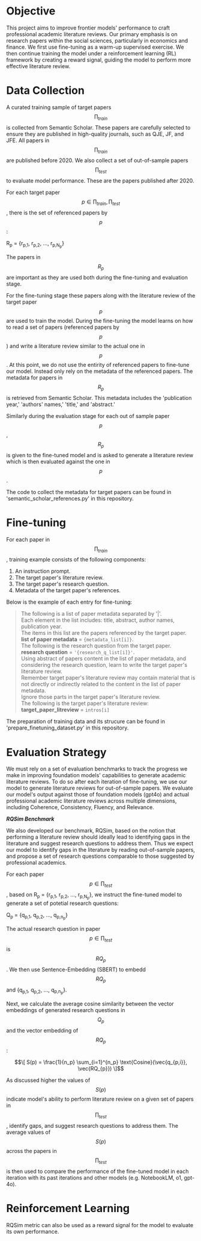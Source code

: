 # Objective

This project aims to improve frontier models' performance to craft professional academic literature reviews. Our primary emphasis is on research papers within the social sciences, particularly in economics and finance.
We first use fine-tuning as a warm-up supervised exercise. We then continue training the model under a reinforcement learning (RL) framework by creating a reward signal, guiding the model to perform more effective literature review.  

# Data Collection

A curated training sample of target papers $$\prod_{train}$$ is collected from Semantic Scholar. These papers are carefully selected to ensure they are published in high-quality journals, such as QJE, JF, and JFE. All papers in $$\prod_{train}$$ are published before 2020. We also collect a set of out-of-sample papers $$\prod_{test}$$ to evaluate model performance. These are the papers published after 2020. 

For each target paper $$p \in {\prod_{train}, \prod_{test}}$$, there is the set of referenced papers by $$p$$:

R<sub>p</sub> = {r<sub>p,1</sub>, r<sub>p,2</sub>, …, r<sub>p,N<sub>p</sub></sub>}

The papers in $$R_{p}$$ are important as they are used both during the fine-tuning and evaluation stage. 

For the fine-tuning stage these papers along with the literature review of the target paper $$p$$ are used to train the model. During the fine-tuning the model learns on how to read a set of papers (referenced papers by $$p$$) and write a literature review similar to the actual one in $$p$$. At this point, we do not use the entirity of referenced papers to fine-tune our model. Instead only rely on the metadata of the referenced papers. The metadata for papers in $$R_{p}$$ is retrieved from Semantic Scholar. This metadata includes the 'publication year,' 'authors' names,' 'title,' and 'abstract.' 

Similarly during the evaluation stage for each out of sample paper $$p$$, $$R_{p}$$ is given to the fine-tuned model and is asked to generate a literature review which is then evaluated against the one in $$p$$. 

The code to collect the metadata for target papers can be found in 'semantic_scholar_references.py' in this repository.

# Fine-tuning 

For each paper in $$\prod_{train}$$, training example consists of the following components:

1. An instruction prompt.
2. The target paper's literature review.
3. The target paper's research question.
4. Metadata of the target paper's references.

Below is the example of each entry for fine-tuning: 

> The following is a list of paper metadata separated by '|'.  
> Each element in the list includes: title, abstract, author names, publication year.  
> The items in this list are the papers referenced by the target paper.  
> **list of paper metadata** = `{metadata_list[i]}`.  
> The following is the research question from the target paper.  
> **research question** = `'{research_q_list[i]}'`.  
> Using abstract of papers content in the list of paper metadata, and considering the research question, learn to write the target paper's literature review.  
> Remember target paper's literature review may contain material that is not directly or indirectly related to the content in the list of paper metadata.  
> Ignore those parts in the target paper's literature review.  
> The following is the target paper's literature review:  
> **target_paper_litreview** = `intros[i]`

    


The preparation of training data and its strucure can be found in 'prepare_finetuning_dataset.py' in this repository.

# Evaluation Strategy

We must rely on a set of evaluation benchmarks to track the progress we make in improving foundation models' capabilities to generate academic literature reviews. 
To do so after each iteration of fine-tuning, we use our model to generate literature reviews for out-of-sample papers. We evaluate our model's output against those of foundation models (gpt4o) and actual professional academic literature reviews across multiple dimensions, including Coherence, Consistency, Fluency, and Relevance. 

***RQSim Benchmark***

We also developed our benchmark, RQSim, based on the notion that performing a literature review should ideally lead to identifying gaps in the literature and suggest research questions to address them. Thus we expect our model to identify gaps in the literature by reading out-of-sample papers, and propose a set of research questions comparable to those suggested by professional academics. 

For each paper $$p \in \prod_{test}$$, based on R<sub>p</sub> = {r<sub>p,1</sub>, r<sub>p,2</sub>, …, r<sub>p,N<sub>p</sub></sub>}, we instruct the fine-tuned model to generate a set of potetial research questions:

Q<sub>p</sub> = {q<sub>p,1</sub>, q<sub>p,2</sub>, …, q<sub>p,n<sub>p</sub></sub>}  

The actual research question in paper $$p \in \prod_{test}$$ is $$RQ_{p}$$. We then use Sentence-Embedding (SBERT) to embedd $$RQ_{p}$$ and {q<sub>p,1</sub>, q<sub>p,2</sub>, …, q<sub>p,n<sub>p</sub></sub>}.

Next, we calculate the average cosine similarity between the vector embeddings of generated research questions in $$Q_{p}$$ and the vector embedding of $$RQ_{p}$$:

$$\[
S(p) = \frac{1}{n_p} \sum_{i=1}^{n_p} \text{Cosine}(\vec{q_{p,i}}, \vec{RQ_{p}})
\]$$

As discussed higher the values of $$S(p)$$ indicate model's ability to perform literature review on a given set of papers in $$\prod_{test}$$, identify gaps, and suggest research questions to address them. The average values of $$S(p)$$ across the papers in $$\prod_{test}$$ is then used to compare the performance of the fine-tuned model in each iteration with its past iterations and other models (e.g. NotebookLM, o1, gpt-4o). 


# Reinforcement Learning 
RQSim metric can also be used as a reward signal for the model to evaluate its own performance. 
